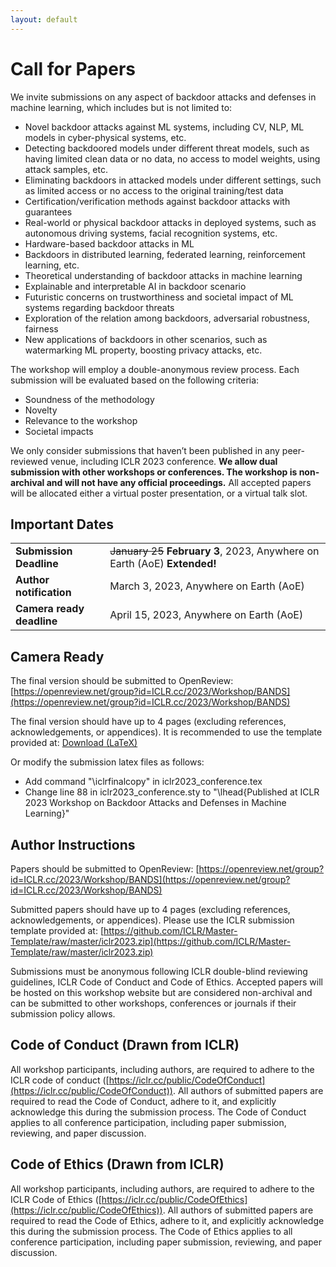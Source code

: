 ```yaml
---
layout: default
---
```


# Call for Papers

We invite submissions on any aspect of backdoor attacks and defenses in machine learning, which includes but is not limited to:

- Novel backdoor attacks against ML systems, including CV, NLP, ML models in cyber-physical systems, etc.
- Detecting backdoored models under different threat models, such as having limited clean data or no data, no access to model weights, using attack samples, etc.
- Eliminating backdoors in attacked models under different settings, such as limited access or no access to the original training/test data
- Certification/verification methods against backdoor attacks with guarantees
- Real-world or physical backdoor attacks in deployed systems, such as autonomous driving systems, facial recognition systems, etc.
- Hardware-based backdoor attacks in ML
- Backdoors in distributed learning, federated learning, reinforcement learning, etc.
- Theoretical understanding of backdoor attacks in machine learning
- Explainable and interpretable AI in backdoor scenario
- Futuristic concerns on trustworthiness and societal impact of ML systems regarding backdoor threats
- Exploration of the relation among backdoors, adversarial robustness, fairness
- New applications of backdoors in other scenarios, such as watermarking ML property, boosting privacy attacks, etc.

The workshop will employ a double-anonymous review process. Each submission will be evaluated based on the following criteria:

- Soundness of the methodology
- Novelty
- Relevance to the workshop
- Societal impacts

We only consider submissions that haven’t been published in any peer-reviewed venue, including ICLR 2023 conference. **We allow dual submission with other workshops or conferences. The workshop is non-archival and will not have any official proceedings.** All accepted papers will be allocated either a virtual poster presentation, or a virtual talk slot.

## Important Dates


<table class="foo">  
  <tr>
    <td width="30%"><b>Submission Deadline</b></td>
    <td width="70%">
      <strike>January 25</strike> <b>February 3</b>, 2023, Anywhere on Earth (AoE) <b>Extended!</b></td>
  </tr>
  <tr>
    <td><b>Author notification</b></td>
    <td>March 3, 2023, Anywhere on Earth (AoE) </td>
  </tr>
  <tr>
    <td><b>Camera ready deadline</b></td>
    <td>April 15, 2023, Anywhere on Earth (AoE)</td>
  </tr>
</table>


## Camera Ready

The final version should be submitted to OpenReview: [https://openreview.net/group?id=ICLR.cc/2023/Workshop/BANDS](https://openreview.net/group?id=ICLR.cc/2023/Workshop/BANDS)

The final version should have up to 4 pages (excluding references, acknowledgements, or appendices). It is recommended to use the template provided at: [Download (LaTeX)](./files/iclr2023.zip)

Or modify the submission latex files as follows:

* Add command "\iclrfinalcopy" in iclr2023_conference.tex
* Change line 88 in iclr2023_conference.sty to "\lhead{Published at ICLR 2023 Workshop on Backdoor Attacks and Defenses in Machine Learning}"


## Author Instructions

Papers should be submitted to OpenReview: [https://openreview.net/group?id=ICLR.cc/2023/Workshop/BANDS](https://openreview.net/group?id=ICLR.cc/2023/Workshop/BANDS)

Submitted papers should have up to 4 pages (excluding references, acknowledgements, or appendices). Please use the ICLR submission template provided at: [https://github.com/ICLR/Master-Template/raw/master/iclr2023.zip](https://github.com/ICLR/Master-Template/raw/master/iclr2023.zip)

Submissions must be anonymous following ICLR double-blind reviewing guidelines, ICLR Code of Conduct and Code of Ethics. Accepted papers will be hosted on this workshop website but are considered non-archival and can be submitted to other workshops, conferences or journals if their submission policy allows.

## Code of Conduct (Drawn from ICLR)

All workshop participants, including authors, are required to adhere to the ICLR code of conduct ([https://iclr.cc/public/CodeOfConduct](https://iclr.cc/public/CodeOfConduct)). All authors of submitted papers are required to read the Code of Conduct, adhere to it, and explicitly acknowledge this during the submission process. The Code of Conduct applies to all conference participation, including paper submission, reviewing, and paper discussion.

## Code of Ethics (Drawn from ICLR)

All workshop participants, including authors, are required to adhere to the ICLR Code of Ethics ([https://iclr.cc/public/CodeOfEthics](https://iclr.cc/public/CodeOfEthics)). All authors of submitted papers are required to read the Code of Ethics, adhere to it, and explicitly acknowledge this during the submission process. The Code of Ethics applies to all conference participation, including paper submission, reviewing, and paper discussion.
